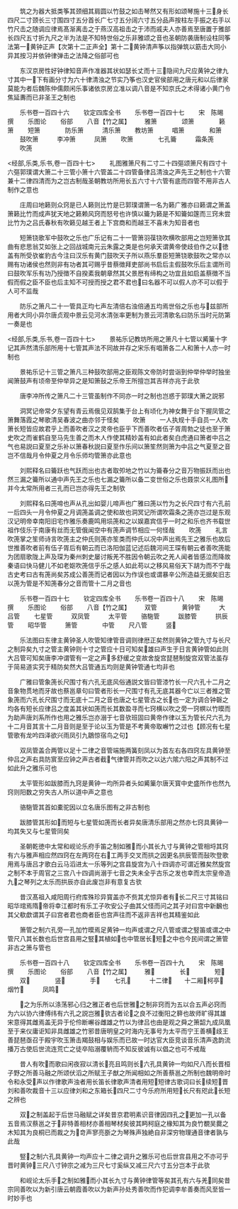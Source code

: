 <!-- { "loadSidebar": true } -->
　　筑之为器大抵类筝其颈细其肩圆以竹鼓之如击琴然又有形如颂琴施十三身长四尺二寸颈长三寸围四寸五分首长广七寸五分阔六寸五分品声按柱左手振之右手以竹尺击之随调应律焉髙渐离击之于燕汉高祖击之于沛而戚夫人亦善焉至唐置于雅部长四尺五寸折九尺之半为法是不知特世俗之乐非雅颂之音也圣朝防袭唐制设柱同筝法第一黄钟正声【次第十二正声全】第十二黄钟清声筝以指弹筑以筯击大同小异其按习并依钟律弹击之法降之俗部可也



　　东汉京房性好钟律知音声作准器其状如瑟长丈而十三隐间九尺应黄钟之律九寸其中一下有画分寸为六十律清浊之节实乃筝也汉史官侯部用之唐元和以后律家莫能为者后魏陈仲儒颇闲乐事诸依京房立准以调八音是不知京氏之术得诸小黄门令焦延夀而已非圣王之制也

　　乐书卷一百四十六
　　钦定四库全书
　　乐书卷一百四十七
　　宋　陈晹　撰
　　乐图论
　　俗部
　　八音【竹之属】
　　雅箫　　　　颂箫　　　　籁箫
　　短箫　　　　防乐箫　　　清乐箫
　　教坊箫　　　唱箫　　　　和箫
　　鼓吹箫　　　李冲箫　　　凤箫
　　吹箫　　　　七孔籥　　　霜条箎
　　吹箎

<经部,乐类,乐书,卷一百四十七>
　　礼图雅箫尺有二寸二十四彄颂箫尺有四寸十六彄郭璞谓大箫二十三管小箫十六管盖二十四管备律吕清浊之声先王之制也十六管兼十二律四清而为之岂古制哉圣朝教坊所用长五六寸十六管有底而四管不用非古人制作之意也

　　庄周曰地籁则众窍是已人籁则比竹是已郭璞谓箫一名为籁广雅亦曰籁谓之箫盖箫籁比竹而成声犹天地之籁赖风窍而怒号也许慎以籥为籁是不知籥如篴而三窍未尝比竹为之吕氏春秋有吹籁见越王者上下宫商和而越王不喜未为知音者也

　　短箫铙歌军中鼓吹之乐也广乐记有二十一管箫羽葆铙吹横吹部用之岂短箫欤其曲有悲思翁艾如张上之回战城南元云朱露之类是也何承天谓黄帝使歧伯作之以徳盖有所受欤崔豹古今注曰汉乐有黄门鼓吹天子所以燕乐羣臣短箫铙歌鼓吹之常亦以赐有功诸侯也然则非有功者其可赐乎昔蔡徴拜吏部尚书启后主假鼓吹乐后主谓所司曰鼓吹军乐有功乃授徴不自揆紊我朝章然其父景厯有缔构之功宜且如启盖蔡徴不当假而假之臣不臣也后主知不可授而授之君不君也曰名器不可以假人亦不可以假于人可不监哉



　　防乐之箫凡二十一管具正均七声左清倍右浊倍通五均焉世俗之乐也与兹部所用者大同小异尔唐贞观中景云见河水清张率更制为景云河清歌名曰防乐当时元防第一奏是也

<经部,乐类,乐书,卷一百四十七>
　　景祐乐记教坊所用之箫凡十七管以觱篥十字记其声然清乐部所用十七管其声法不同故并存之宋乐有唱箫各二人和箫十人亦一时制也



　　景祐乐记十三管之箫凡三种鼓吹部用之臣观陈文帝防时尝诣到仲举仲举时独坐闻箫鼓声有顷帝至仲举异之是知箫鼔之乐帝王所擅岂其吉祥亦兆于此欤

　　唐李冲所传之箫凡二十三管虽制作不同亦一时之制也岂惑于郭璞大箫之説邪

　　洞冥记帝常夕东望有青云焉俄见双鹄集于台上有顷化为神女舞于台下握凤管之箫舞落霞之琴歌清吴春波之曲亦邻于怪矣
　　吹箫
　　一人执规十手自员一人吹箫长短皆应故君乎上而善吹者汉之灵帝也臣乎下而善吹者伍子胥周勃之徒也至于箫史吹之而雀鹤自至马先生善之而木人作使其精妙盖有如此者矣白虎通曰箫者中吕之气也易説曰夏至之乐补以箫春秋説曰夏至作乐间以箫笙然则箫为中吕之气夏至之音岂不信哉月令仲夏之月令乐师均管箫亦此意也



　　刘熙释名曰籥跃也气跃而出也古者取夘地之竹以为籥春分之音万物振跃而出也然三漏之籥所以通中声先王之乐也七漏之籥所以备二变世俗之乐也聂崇义礼图所并今太常所用者三孔而已岂亦得先王之制欤

　　刘熙释名曰箎啼也声从孔出如婴儿啼声也广雅曰箎以竹为之长尺四寸有六孔前一后四头一月令仲夏之月调箎盖调之使和故也洞冥记所谓吹霜条之箎亦岂过是东观汉记明帝幸南阳旧宅作雅乐奏鹿鸣用埙箎和之以娱嘉宾信乎一时之和乐也齐书载世祖作伎乐于南康有丝而无管俄闻空中有箎声调节相应一何怪哉
　　吹箎
　　礼言吹箎掌之笙师诗言吹箎主之仲氏则箎亦笙类而仲氏以况中声出焉先王之雅乐也故后世推善吹者前有伍子胥后有朝云而已洛阳伽蓝记述后魏河间王琛有朝云者善吹箎能为团扇歌陇上声及琛为秦州刺史屡讨叛羌不胜因令朝云吹之羌人闻者皆感泣而降故秦语曰快马健儿不如老妪吹箎信乎乐之感人如此苟以之移风易俗天下胡为而不宁哉古史考曰古有箎尚矣苏成公善箎而记者因以为作误也或谓暴辛公所造益无据矣旧志以箎为管是不知箎春分之音而管十二月之音也

　　乐书卷一百四十七
　　钦定四库全书
　　乐书卷一百四十八
　　宋　陈晹　撰
　　乐图论
　　俗部
　　八音【竹之属】
　　双管　　　　黄钟管　　　大吕管
　　七星管　　　双凤管　　　太平管
　　骆駞管　　　跋膝管　　　拱辰管
　　昭华管　　　箫管　　　　中管
　　尺八管　　　竖

　　乐法图曰东律主黄钟圣人吹管知律管音调则律厯正矣然则黄钟之管九寸与长尺之制异矣九寸之管主黄钟则十寸之管应十日可知矣雄曰声生于日言黄钟管如此则大吕管可知矣唐李冲谓管有一定之声多舒缓之变故舍旋宫琵琶制旋宫双管法虽存于简易道实究于精防矣然大吕管通五均则是黄钟管通七均非也

　　广雅曰管象箎长尺围寸有六孔无底风俗通説文皆曰管漆竹长一尺六孔十二月之音象物贯地而牙故也蔡邕章句曰管者形长一尺围寸有孔无底其器今亡以三者推之管象箎而六孔长尺围寸而无底十二月之音也唐之七星管古之长也一定为调合钟磬之均各有短长应律吕之度盖其状如箎而长其数盈寻而七窍横以吹之旁一窍幎以竹暯而为助声唐刘系所作也用之雅乐岂亦溺于七音欤班固曰黄帝作律以玉为管长尺六孔为十二月音其言十二月音则是至于论以玉为管是不考黄帝取嶰竹之过也【顾况有七星管歌有龙吟四泽欲兴雨凤引九鶵惊宿鸟之句】



　　双凤管盖合两管以足十二律之音管端施两簧刻凤以为首左右各四窍左具黄钟至仲吕之声右具防賔至应钟之声古者截气律管并而吹之以达六隂六阳之声其制不过如此升之雅乐可也

　　太平管形如跋膝而九窍是黄钟一均所异者头如觱篥尔唐天寳中史盛所作也然九窍则阳数之穷失古人所以道中声之意也

　　骆駞管其首如橐驼因以立名唐乐图有之非古制也

　　跋膝管其形如而短与七星管如箎而长者异矣唐清乐部用之然亦七窍具黄钟一均其失又与七星管同矣

　　圣朝乾徳中太常和岘论乐府手笛之制如雅而小其长九寸与黄钟之管相埒其窍有六与雅声相应然四窍在左两窍在右工两手交叉而拱之因更名拱辰管而鼔吹登歌用焉与唐吕才歌白云马滔进太一乐等列之宫县旋宫为八十四调亦可谓近雅矣然旋宫之制不本于周官之三宫八十四调尚溺于七音之失未全乎古乐之发也幸而太宗皇帝造九之琴列之太乐而拱辰亦自此废岂非有意复古欤

　　昔汉髙祖入咸阳周行府库殊珍异寳盖亦不赀其尤惊异者有长二尺三寸其铭曰昭华琯焉隋帝将幸江都时有乐工子吹安公子曲其父怪而问之其子对曰宫中新飜也其父欷歔谓其子曰宫者君也商者臣也宫声往而不返非吉祥也其精鉴如此

　　箫管之制六孔旁一孔加竹暯焉足黄钟一均声或谓之尺八管或谓之竪笛或谓之中管尺八其长数也后世宫县用之竪其植如也中管居长短之中也今民间谓之箫管非古之箫与管也

　　乐书卷一百四十八
　　钦定四库全书
　　乐书卷一百四十九
　　宋　陈晹　撰
　　乐图论
　　俗部
　　八音【竹之属】
　　雅　　　　长　　　　短
　　双　　　　竖　　　　手
　　七孔　　　十二律　　十二厢柯亭　　　烟竹　　　凤鸣

　　之为乐所以涤荡邪心归之雅正者也后世雅之制非窍而为五以合五声必窍而为六以协六律傅纬有六孔之説岂雅欤古者论之良不过衡阳之簳也故师旷得其雄宋意得其雌焉盖无异于伦伶断嶰谷雌雄之竹以为律吕也由是观之舜之箫韶九成凤凰至于来仪庸讵知非具雌雄之竹邪昔唐明皇之时海内无事号为太平而宁王善横歧王善琵琶亟召于殿宇吹玉箫击羯鼓相与娱乐而已故一时达官大臣竞谈音乐清声逸韵流播万古使后世流连荒亡之徒卒陷溺覆辀而不知反彼诚有以倡之也可不戒哉



　　昔人有吹而歌曰闲夜寂以清长亮且鸣则长六孔具黄钟一均如尺八而长晋桓子野之所善马融之所颂伏滔之所赋王子猷之所闻相如之所善蔡邕之所制也魏明帝时令和永受声以作律歌声浊者用长笛长律歌声清者用短短律古歌词曰长续短晋刘和善吹裁音十三以应律刘和之东箱长四尺二寸今乐府所用短长尺有咫此长短之辨也

　　双之制盖起于后世马融赋之详矣昔京君明素识音律因四孔之更加一孔以备五音焉汉蔡邕之于非特善相材亦善相琴材矣彼其眄柯庭之椽知其为良竹覩吴爨之木知其为良桐已而裁之为竒声寥亮斵之为琴殊声独絶自非深穷物理通音律者孰与此哉

　　竪之制六孔具黄钟一均声应十二律之调升之雅乐可也后世宫县用之不亦可乎晋时黄钟三尺八寸钟宗之减为三尺七寸奚纵又减三尺六寸五分岂本于此欤

　　和岘论太乐手之制如雅而小其长九寸与黄钟律管等矣其孔有六与羌同矣昔宗同善吹以为新引唐云朝霞善吹以为新声孙处秀善吹而作犯调李牟善奏而风至皆一时妙手也

